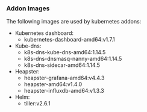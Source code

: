 ### Addon Images

The following images are used by kubernetes addons:
- Kubernetes dashboard:
    - kubernetes-dashboard-amd64:v1.7.1
- Kube-dns:
    - k8s-dns-kube-dns-amd64:1.14.5
    - k8s-dns-dnsmasq-nanny-amd64:1.14.5
    - k8s-dns-sidecar-amd64:1.14.5
- Heapster:
    - heapster-grafana-amd64:v4.4.3
    - heapster-amd64:v1.4.0
    - heapster-influxdb-amd64:v1.3.3
- Helm:
    - tiller:v2.6.1
